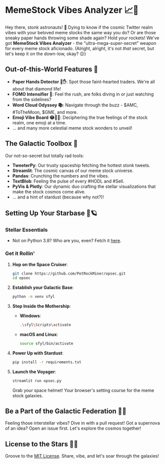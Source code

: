 # MemeStock Vibes Analyzer 📈🚀

Hey there, stonk astronauts! 🌌 Dying to know if the cosmic Twitter realm vibes with your beloved meme stocks the same way you do? Or are those sneaky paper hands throwing some shade again? Hold your rockets! We've got **MemeStock Vibes Analyzer** - the "ultra-mega-super-secret" weapon for every meme stock aficionado. (Alright, alright, it's not *that* secret, but let's keep it on the down-low, okay? 😉)

## Out-of-this-World Features 🌟
- **Paper Hands Detector 🧻✋**: Spot those faint-hearted traders. We're all about that diamond life!
- **FOMO Intensifier 🚀**: Feel the rush, are folks diving in or just watching from the sidelines? 
- **Word Cloud Odyssey 📚**: Navigate through the buzz - $AMC, #ToTheMoon, $GME, and more.
- **Emoji Vibe Board 😂💎👐**: Deciphering the true feelings of the stock realm, one emoji at a time.
- ... and many more celestial meme stock wonders to unveil!

## The Galactic Toolbox 🌌

Our not-so-secret but totally rad tools:

- **TweeterPy**: Our trusty spaceship fetching the hottest stonk tweets.
- **Streamlit**: The cosmic canvas of our meme stock universe.
- **Pandas**: Crunching the numbers and the vibes.
- **TextBlob**: Feeling the pulse of every #HODL and #Sell.
- **PyVis & Plotly**: Our dynamic duo crafting the stellar visualizations that make the stock cosmos come alive.
- ... and a hint of stardust (because why not?)!

## Setting Up Your Starbase 🔧🪐

### Stellar Essentials
- Not on Python 3.8? Who are you, even? Fetch it [here](https://www.python.org/downloads/).

### Get it Rollin'

1. **Hop on the Space Cruiser**:
    ```bash
    git clone https://github.com/PetRockMiner/opsec.git
    cd opsec
    ```

2. **Establish your Galactic Base**:
    ```bash
    python -m venv sfyl
    ```

3. **Step Inside the Mothership**:
   
   - **Windows**:
     ```bash
     .\sfyl\Scripts\activate
     ```
   - **macOS and Linux**:
     ```bash
     source sfyl/bin/activate
     ```

4. **Power Up with Stardust**:
    ```bash
    pip install -r requirements.txt
    ```

5. **Launch the Voyager**:
    ```bash
    streamlit run opsec.py
    ```

   Grab your space helmet! Your browser's setting course for the meme stock galaxies.

## Be a Part of the Galactic Federation 🚀🤝
Feeling those interstellar vibes? Dive in with a pull request! Got a supernova of an idea? Open an issue first. Let's explore the cosmos together!

## License to the Stars 📜🤘
Groove to the [MIT License](https://choosealicense.com/licenses/mit/). Share, vibe, and let's soar through the galaxies!
